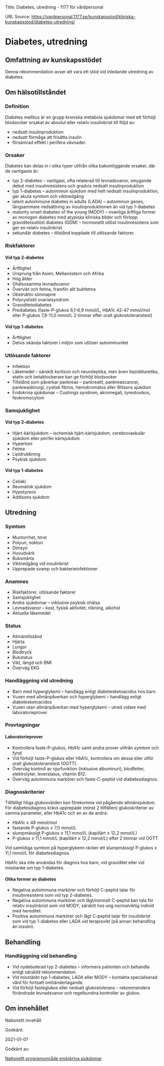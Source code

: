 Title: Diabetes, utredning - 1177 för vårdpersonal

URL Source: https://vardpersonal.1177.se/kunskapsstod/kliniska-kunskapsstod/diabetes-utredning/

Diabetes, utredning
===================

Omfattning av kunskapsstödet
----------------------------

Denna rekommendation avser att vara ett stöd vid inledande utredning av diabetes.

Om hälsotillståndet
-------------------

### Definition

Diabetes mellitus är en grupp kroniska metabola sjukdomar med ett förhöjt blodsocker orsakat av absolut eller relativ insulinbrist till följd av:

*   nedsatt insulinproduktion
*   nedsatt förmåga att frisätta insulin
*   försämrad effekt i perifera vävnader.

### Orsaker

Diabetes kan delas in i olika typer utifrån olika bakomliggande orsaker, där de vanligaste är:

*   typ 2-diabetes – vanligast, ofta relaterad till levnadsvanor, smygande debut med insulinresistens och gradvis nedsatt insulinproduktion
*   typ 1-diabetes – autoimmun sjukdom med helt nedsatt insulinproduktion, ger akuta symtom och viktnedgång
*   latent autoimmune diabetes in adults (LADA) – autoimmun genes, långsammare nedsättning av insulinproduktionen än vid typ 1-diabetes
*   maturity onset diabetes of the young (MODY) – ovanliga ärftliga former av monogen diabetes med atypiska kliniska bilder och förlopp
*   graviditetsutlöst diabetes (GDM) – hormonellt utlöst insulinresistens som ger en relativ insulinbrist
*   sekundär diabetes – tillstånd kopplade till utlösande faktorer.

### Riskfaktorer

#### Vid typ 2-diabetes

*   Ärftlighet
*   Ursprung från Asien, Mellanöstern och Afrika
*   Hög ålder
*   Ohälsosamma levnadsvanor
*   Övervikt och fetma, framför allt bukfetma
*   Obstruktiv sömnapné
*   Polycystiskt ovarialsyndrom
*   Graviditetsdiabetes
*   Prediabetes (faste-P-glukos 6,1-6,9 mmol/L, HbA1c 42-47 mmol/mol eller P-glukos 7,8-11,0 mmol/L 2 timmar efter oralt glukostoleranstest)

#### Vid typ 1-diabetes

*   Ärftlighet
*   Delvis okända faktorer i miljön som utlöser autoimmunitet

### Utlösande faktorer

*   Infektion
*   Läkemedel – särskilt kortison och neuroleptika, men även tiaziddiuretika, statin och betablockerare kan ge förhöjt blodsocker
*   Tillstånd som påverkar pankreas – pankreatit, pankreascancer, pankreaskirurgi, cystisk fibros, hemokromatos eller Wilsons sjukdom
*   Endokrina sjukdomar – Cushings syndrom, akromegali, tyreotoxikos, feokromocytom

### Samsjuklighet

#### Vid typ 2-diabetes

*   Hjärt-kärlsjukdom – ischemisk hjärt-kärlsjukdom, cerebrovaskulär sjukdom eller perifer kärlsjukdom
*   Hypertoni
*   Fetma
*   Lipidrubbning
*   Psykisk sjukdom

#### Vid typ 1-diabetes

*   Celiaki
*   Reumatisk sjukdom
*   Hypotyreos
*   Addisons sjukdom

Utredning
---------

### Symtom

*   Muntorrhet, törst
*   Polyuri, nokturi
*   Dimsyn
*   Huvudvärk
*   Buksmärta
*   Viktnedgång vid insulinbrist
*   Upprepade svamp och bakterieinfektioner

### Anamnes

*   Riskfaktorer, utlösande faktorer
*   Samsjuklighet
*   Andra sjukdomar – inklusive psykisk ohälsa
*   Levnadsvanor – kost, fysisk aktivitet, rökning, alkohol
*   Aktuella läkemedel

### Status

*   Allmäntillstånd
*   Hjärta
*   Lungor
*   Blodtryck
*   Bukstatus
*   Vikt, längd och BMI
*   Överväg EKG

### Handläggning vid utredning

*   Barn med hyperglykemi – handlägg enligt diabetesketoacidos hos barn
*   Vuxen med allmänpåverkan och hyperglykemi – handlägg enligt diabetesketoacidos
*   Vuxen utan allmänpåverkan med hyperglykemi – utred vidare med laboratorieprover

### Provtagningar

#### Laboratorieprover

*   Kontrollera faste-P-glukos, HbA1c samt andra prover utifrån symtom och fynd.
*   Vid förhöjt faste-P-glukos eller HbA1c, kontrollera om dessa eller utför oralt glukostoleranstest (OGTT).
*   Överväg kontroll av njurfunktion (inklusive albuminuri), blodfetter, elektrolyter, leverstatus, vitamin B12.
*   Överväg autoimmuna markörer och faste-C-peptid vid diabetesdiagnos.

### Diagnoskriterier

Tillfälligt höga glukosvärden kan förekomma vid pågående allmänsjukdom. För diabetesdiagnos krävs upprepade (minst 2 tillfällen) glukoskriterier av samma parameter, eller HbA1c och en av de andra:

*   HbA1c ≥ 48 mmol/mol
*   fastande P-glukos ≥ 7,0 mmol/L
*   slumpmässigt P-glukos ≥ 11,1 mmol/L (kapillärt ≥ 12,2 mmol/L)
*   P-glukos ≥ 11,1 mmol/L (kapillärt ≥ 12,2 mmol/L) efter 2 timmar vid OGTT.

Vid samtidiga symtom på hyperglykemi räcker ett slumpmässigt P-glukos ≥ 11,1 mmol/L för diabetesdiagnos.

HbA1c ska inte användas för diagnos hos barn, vid graviditet eller vid misstanke om typ 1-diabetes.

#### Olika former av diabetes

*   Negativa autoimmuna markörer och förhöjt C-peptid talar för insulinresistens som vid typ 2-diabetes.
*   Negativa autoimmuna markörer och lågt/normalt C-peptid kan tala för relativ insulinbrist som vid MODY, särskilt hos ung normalviktig individ med hereditet.
*   Positiva autoimmuna markörer och lågt C-peptid talar för insulinbrist som vid typ 1-diabetes eller LADA vid terapisvikt (på annan behandling än insulin).

Behandling
----------

### Handläggning vid behandling

*   Vid nydebuterad typ 2-diabetes – informera patienten och behandla enligt särskild rekommendation.
*   Vid misstänkt typ 1-diabetes, LADA eller MODY – kontakta specialiserad vård för fortsatt omhändertagande.
*   Vid förhöjt fasteglukos eller nedsatt glukostolerans – rekommendera förändrade levnadsvanor och regelbundna kontroller av glukos.

Om innehållet
-------------

Nationellt innehåll

Godkänt:

2021-01-07

Godkänt av:

[Nationellt programområde endokrina sjukdomar](https://kunskapsstyrningvard.se/kunskapsstyrningvard/programomradenochsamverkansgrupper/nationellaprogramomraden/npoendokrinasjukdomar.56428.html)
